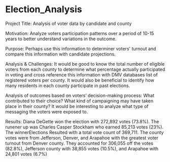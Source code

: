 # Election_Analysis

Project Title: Analysis of voter data by candidate and county

Motivation: Analyze voters participation patterns over a period of 10-15 years to better understand variations in the outcome.

Purpose: Perhaps use this information to determiner voters' turnout and compare this information with candidate projections.

Analysis & Challenges: It would be good to know the total number of eligible voters from each county to determine what percentage actually participated in voting and cross reference this information with DMV databases list of registered voters per county. It would also be beneficial to identify how many residents in each county participate in past elections.

Analysis of outcomes based on voters’ decision-making process: What contributed to their choice? What kind of campaigning may have taken place in their county? It would be interesting to analyze what type of messaging the voters were exposed to.

Results: 
Diana DeGette won the election with 272,892 votes (73.8%). The runener up was Charles Casper Stockham who earned 85,213 votes (23%). The winnerElections Resulted with a total vote count of 369,711. The county votes were from Jefferson, Denver, and Arapahoe with the greatest voter turnout from Denver county. They accounted for 306,055 off the votes (82.8%), Jefferson county with 38,855 votes (10.5%), and Arapahoe with 24,801 votes (6.7%)
